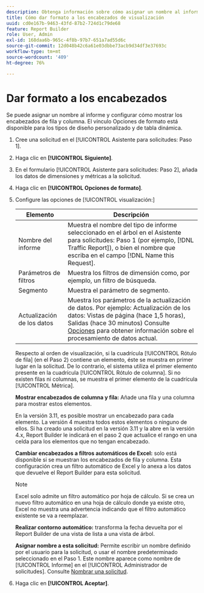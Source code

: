 ```yaml
---
description: Obtenga información sobre cómo asignar un nombre al informe y configurar cómo mostrar los encabezados de fila y columna.
title: Cómo dar formato a los encabezados de visualización
uuid: cd0e167b-9463-43fd-87b2-724d1c79de68
feature: Report Builder
role: User, Admin
exl-id: 168daa6b-965c-4f8b-97b7-651a7ad55d6c
source-git-commit: 12d048b42c6a61e03dbbe73acb9d34df3e37693c
workflow-type: tm+mt
source-wordcount: '409'
ht-degree: 76%

---
```


# Dar formato a los encabezados

Se puede asignar un nombre al informe y configurar cómo mostrar los encabezados de fila y columna. El vínculo Opciones de formato está disponible para los tipos de diseño personalizado y de tabla dinámica.

1. Cree una solicitud en el [!UICONTROL Asistente para solicitudes: Paso 1].
1. Haga clic en **[!UICONTROL Siguiente]**.
1. En el formulario [!UICONTROL Asistente para solicitudes: Paso 2], añada los datos de dimensiones y métricas a la solicitud.
1. Haga clic en **[!UICONTROL Opciones de formato]**.
1. Configure las opciones de [!UICONTROL visualización:]

   | Elemento | Descripción |
   |--- |--- |
   | Nombre del informe | Muestra el nombre del tipo de informe seleccionado en el árbol en el Asistente para solicitudes: Paso 1 (por ejemplo, [!DNL Traffic Report]), o bien el nombre que escriba en el campo [!DNL Name this Request]. |
   | Parámetros de filtros | Muestra los filtros de dimensión como, por ejemplo, un filtro de búsqueda. |
   | Segmento | Muestra el parámetro de segmento. |
   | Actualización de los datos | Muestra los parámetros de la actualización de datos. Por ejemplo:    Actualización de los datos: Vistas de página (hace 1,5 horas), Salidas (hace 30 minutos)  Consulte [Opciones](/help/analyze/legacy-report-builder/options.md) para obtener información sobre el procesamiento de datos actual. |

   Respecto al orden de visualización, si la cuadrícula [!UICONTROL Rótulo de fila] (en el Paso 2) contiene un elemento, éste se muestra en primer lugar en la solicitud. De lo contrario, el sistema utiliza el primer elemento presente en la cuadrícula [!UICONTROL Rótulo de columna]. Si no existen filas ni columnas, se muestra el primer elemento de la cuadrícula [!UICONTROL Métrica].

   **Mostrar encabezados de columna y fila:** Añade una fila y una columna para mostrar estos elementos.

   En la versión 3.11, es posible mostrar un encabezado para cada elemento. La versión 4 muestra todos estos elementos o ninguno de ellos. Si ha creado una solicitud en la versión 3.11 y la abre en la versión 4.x, Report Builder le indicará en el paso 2 que actualice el rango en una celda para los elementos que no tengan encabezado.

   **Cambiar encabezados a filtros automáticos de Excel:** solo está disponible si se muestran los encabezados de fila y columna. Esta configuración crea un filtro automático de Excel y lo anexa a los datos que devuelve el Report Builder para esta solicitud.

   >[!NOTE]
   >
   >Excel solo admite un filtro automático por hoja de cálculo. Si se crea un nuevo filtro automático en una hoja de cálculo donde ya existe otro, Excel no muestra una advertencia indicando que el filtro automático existente se va a reemplazar.

   **Realizar contorno automático:** transforma la fecha devuelta por el Report Builder de una vista de lista a una vista de árbol.

   **Asignar nombre a esta solicitud:** Permite escribir un nombre definido por el usuario para la solicitud, o usar el nombre predeterminado seleccionado en el Paso 1. Este nombre aparece como nombre de [!UICONTROL Informe] en el [!UICONTROL Administrador de solicitudes]. Consulte [Nombrar una solicitud](/help/analyze/legacy-report-builder/layout/name-a-request.md).

1. Haga clic en **[!UICONTROL Aceptar]**.
